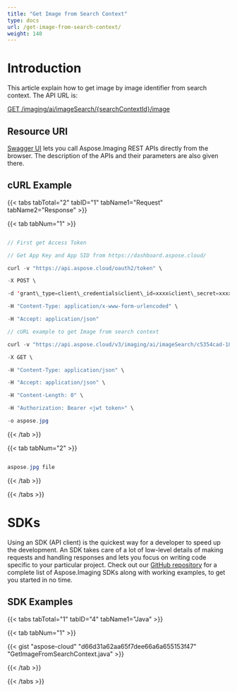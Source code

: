 ```yaml
---
title: "Get Image from Search Context"
type: docs
url: /get-image-from-search-context/
weight: 140
---
```


# **Introduction**
This article explain how to get image by image identifier from search context. The API URL is:

[GET /imaging/ai/imageSearch/{searchContextId}/image](https://apireference.aspose.cloud/imaging/#/SearchContextImages/GetSearchImage)
## **Resource URI**
[Swagger UI](https://apireference.aspose.cloud/imaging/#/SearchContextImages/GetSearchImage) lets you call Aspose.Imaging REST APIs directly from the browser. The description of the APIs and their parameters are also given there.
## **cURL Example**
{{< tabs tabTotal="2" tabID="1" tabName1="Request" tabName2="Response" >}}

{{< tab tabNum="1" >}}

```java

// First get Access Token

// Get App Key and App SID from https://dashboard.aspose.cloud/

curl -v "https://api.aspose.cloud/oauth2/token" \

-X POST \

-d 'grant\_type=client\_credentials&client\_id=xxxx&client\_secret=xxxx' \

-H "Content-Type: application/x-www-form-urlencoded" \

-H "Accept: application/json"

// cURL example to get Image from search context

curl -v "https://api.aspose.cloud/v3/imaging/ai/imageSearch/c5354cad-18c1-4af4-9444-69b23d891c67/image?imageId=aspose.jpg" \

-X GET \

-H "Content-Type: application/json" \

-H "Accept: application/json" \

-H "Content-Length: 0" \

-H "Authorization: Bearer <jwt token>" \

-o aspose.jpg

```

{{< /tab >}}

{{< tab tabNum="2" >}}

```java

aspose.jpg file

```

{{< /tab >}}

{{< /tabs >}}
# **SDKs**
Using an SDK (API client) is the quickest way for a developer to speed up the development. An SDK takes care of a lot of low-level details of making requests and handling responses and lets you focus on writing code specific to your particular project. Check out our [GitHub repository](https://github.com/aspose-imaging-cloud) for a complete list of Aspose.Imaging SDKs along with working examples, to get you started in no time.
## **SDK Examples**
{{< tabs tabTotal="1" tabID="4" tabName1="Java" >}}

{{< tab tabNum="1" >}}

{{< gist "aspose-cloud" "d66d31a62aa65f7dee66a6a655153f47" "GetImageFromSearchContext.java" >}}

{{< /tab >}}

{{< /tabs >}}
